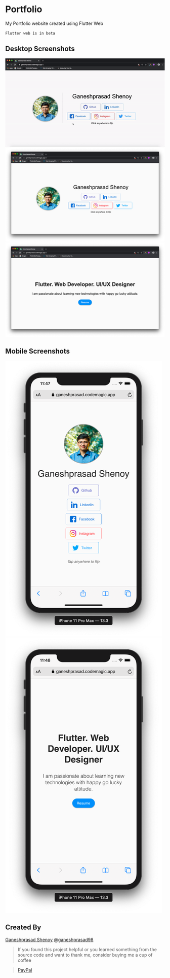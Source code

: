 # Portfolio

My Portfolio website created using Flutter Web
```
Flutter web is in beta
```

## Desktop Screenshots

<img src="Screenshots/web.gif">
<img src="Screenshots/DesktopScreenshot1.png">
<img src="Screenshots/DesktopScreenshot2.png">

## Mobile Screenshots

<img src="Screenshots/MobileScreenshot1.png">
<img src="Screenshots/MobileScreenshot2.png">

## Created By

[Ganeshprasad Shenoy](https://github.com/shenoyganeshprasad)
[@ganeshprasad98](https://twitter.com/ganeshprasad98)

> If you found this project helpful or you learned something from the source code and want to thank me, consider buying me a cup of coffee

> [PayPal](https://www.paypal.com/paypalme2/shenoyganeshprasad)

